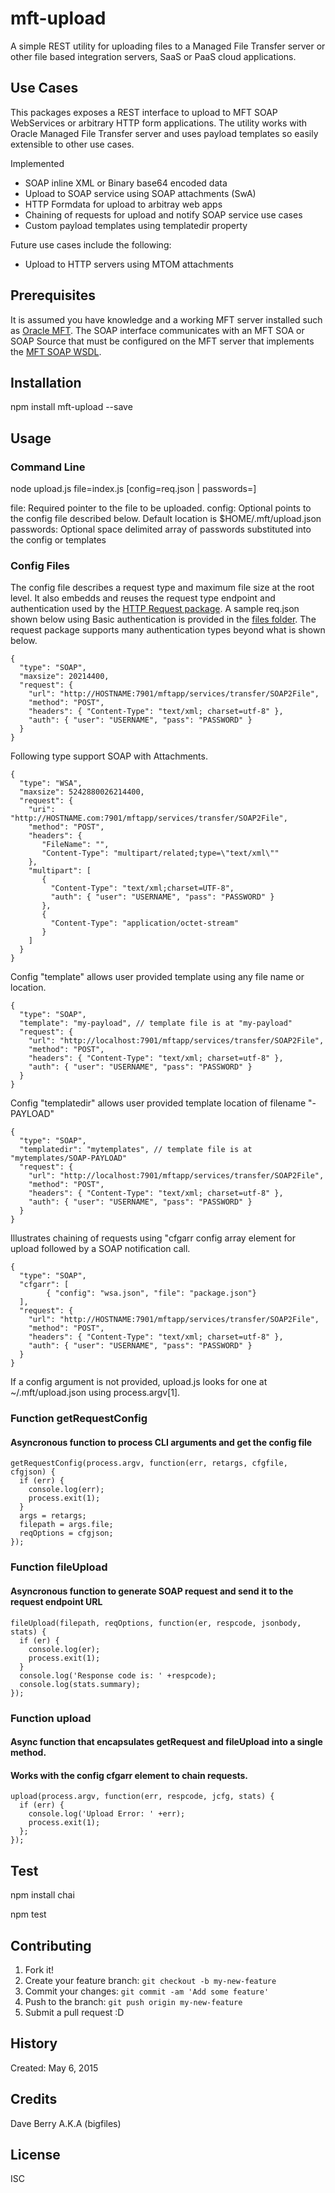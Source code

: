 # mft-upload
A simple REST utility for uploading files to a Managed File Transfer server or other file based integration servers, SaaS or PaaS cloud applications.

## Use Cases
This packages exposes a REST interface to upload to MFT SOAP WebServices or arbitrary HTTP form applications. The utility works with Oracle Managed File Transfer server and uses payload templates so easily extensible to other use cases.

Implemented
* SOAP inline XML or Binary base64 encoded data
* Upload to SOAP service using SOAP attachments (SwA) 
* HTTP Formdata for upload to arbitray web apps
* Chaining of requests for upload and notify SOAP service use cases
* Custom payload templates using templatedir property

Future use cases include the following:
* Upload to HTTP servers using MTOM attachments 

## Prerequisites

It is assumed you have knowledge and a working MFT server installed such as [Oracle MFT](http://bit.ly/oramft).
The SOAP interface communicates with an MFT SOA or SOAP Source that must be configured on the MFT server that implements the [MFT SOAP WSDL](https://docs.oracle.com/middleware/1213/mft/MFTUG/mftug_create_trnsfr.htm#MFTUG309). 

## Installation

npm install mft-upload --save


## Usage

### Command Line

node upload.js file=index.js [config=req.json | passwords=<PASS1 PASS2>]

file: Required pointer to the file to be uploaded.
config: Optional points to the config file described below. Default location is $HOME/.mft/upload.json
passwords: Optional space delimited array of passwords substituted into the config or templates

### Config Files
The config file describes a request type and maximum file size at the root level. It also embedds and reuses the request type endpoint and authentication used by the [HTTP Request package](https://github.com/request/request). A sample req.json shown below using Basic authentication is provided in the [files folder](files/req.json). The request package supports many authentication types beyond what is shown below.


```
{
  "type": "SOAP",
  "maxsize": 20214400,
  "request": {
    "url": "http://HOSTNAME:7901/mftapp/services/transfer/SOAP2File",
    "method": "POST",
    "headers": { "Content-Type": "text/xml; charset=utf-8" },
    "auth": { "user": "USERNAME", "pass": "PASSWORD" }
  }
}
```


Following type support SOAP with Attachments.

```
{
  "type": "WSA",
  "maxsize": 5242880026214400,
  "request": {
    "uri": "http://HOSTNAME.com:7901/mftapp/services/transfer/SOAP2File",
    "method": "POST",
    "headers": {
       "FileName": "",
       "Content-Type": "multipart/related;type=\"text/xml\""
    },
    "multipart": [
       {
         "Content-Type": "text/xml;charset=UTF-8",
         "auth": { "user": "USERNAME", "pass": "PASSWORD" }
       },
       {
         "Content-Type": "application/octet-stream"
       }
    ]
  }
}
```

Config "template" allows user provided template using any file name or location.

```
{
  "type": "SOAP",
  "template": "my-payload", // template file is at "my-payload"
  "request": {
    "url": "http://localhost:7901/mftapp/services/transfer/SOAP2File",
    "method": "POST",
    "headers": { "Content-Type": "text/xml; charset=utf-8" },
    "auth": { "user": "USERNAME", "pass": "PASSWORD" }
  }
}
```

Config "templatedir" allows user provided template location of filename "<type>-PAYLOAD"

```
{
  "type": "SOAP",
  "templatedir": "mytemplates", // template file is at "mytemplates/SOAP-PAYLOAD"
  "request": {
    "url": "http://localhost:7901/mftapp/services/transfer/SOAP2File",
    "method": "POST",
    "headers": { "Content-Type": "text/xml; charset=utf-8" },
    "auth": { "user": "USERNAME", "pass": "PASSWORD" }
  }
}
```


Illustrates chaining of requests using "cfgarr config array element for upload followed by a SOAP notification call.

```
{
  "type": "SOAP",
  "cfgarr": [
        { "config": "wsa.json", "file": "package.json"}
  ],
  "request": {
    "url": "http://HOSTNAME:7901/mftapp/services/transfer/SOAP2File",
    "method": "POST",
    "headers": { "Content-Type": "text/xml; charset=utf-8" },
    "auth": { "user": "USERNAME", "pass": "PASSWORD" }
  }
}
```

If a config argument is not provided, upload.js looks for one at ~/.mft/upload.json using process.argv[1].

### Function getRequestConfig 
#### Asyncronous function to process CLI arguments and get the config file

```
getRequestConfig(process.argv, function(err, retargs, cfgfile, cfgjson) {
  if (err) {
    console.log(err);
    process.exit(1);
  }
  args = retargs;
  filepath = args.file;
  reqOptions = cfgjson;
});
```

### Function fileUpload
#### Asyncronous function to generate SOAP request and send it to the request endpoint URL

```
fileUpload(filepath, reqOptions, function(er, respcode, jsonbody, stats) {
  if (er) {
    console.log(er);
    process.exit(1);
  } 
  console.log('Response code is: ' +respcode);
  console.log(stats.summary);
});

```

### Function upload
#### Async function that encapsulates getRequest and fileUpload into a single method.
#### Works with the config cfgarr element to chain requests.

```
upload(process.argv, function(err, respcode, jcfg, stats) {
  if (err) {
    console.log('Upload Error: ' +err);
    process.exit(1);
  };
});
```

## Test

npm install chai

npm test

## Contributing

1. Fork it!
2. Create your feature branch: `git checkout -b my-new-feature`
3. Commit your changes: `git commit -am 'Add some feature'`
4. Push to the branch: `git push origin my-new-feature`
5. Submit a pull request :D

## History

Created: May 6, 2015

## Credits

Dave Berry A.K.A (bigfiles)

## License

ISC

